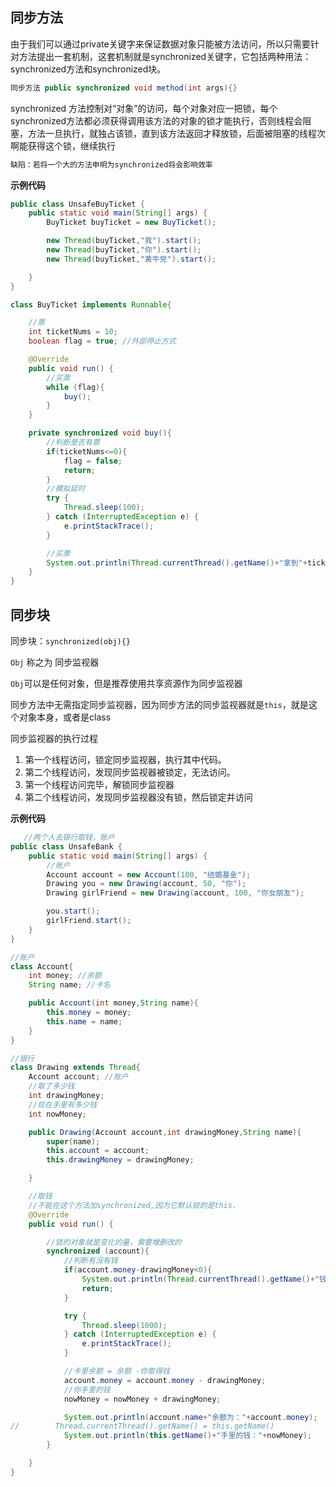 ## 同步方法

由于我们可以通过private关键字来保证数据对象只能被方法访问，所以只需要针对方法提出一套机制，这套机制就是synchronized关键字，它包括两种用法：synchronized方法和synchronized块。

```java
同步方法 public synchronized void method(int args){}
```

synchronized 方法控制对“对象”的访问，每个对象对应一把锁，每个synchronized方法都必须获得调用该方法的对象的锁才能执行，否则线程会阻塞，方法一旦执行，就独占该锁，直到该方法返回才释放锁，后面被阻塞的线程次啊能获得这个锁，继续执行

```txt
缺陷：若将一个大的方法申明为synchronized将会影响效率
```

**示例代码**

```java
public class UnsafeBuyTicket {
    public static void main(String[] args) {
        BuyTicket buyTicket = new BuyTicket();

        new Thread(buyTicket,"我").start();
        new Thread(buyTicket,"你").start();
        new Thread(buyTicket,"黄牛党").start();

    }
}

class BuyTicket implements Runnable{

    //票
    int ticketNums = 10;
    boolean flag = true; //外部停止方式

    @Override
    public void run() {
        //买票
        while (flag){
            buy();
        }
    }

    private synchronized void buy(){
        //判断是否有票
        if(ticketNums<=0){
            flag = false;
            return;
        }
        //模拟延时
        try {
            Thread.sleep(100);
        } catch (InterruptedException e) {
            e.printStackTrace();
        }

        //买票
        System.out.println(Thread.currentThread().getName()+"拿到"+ticketNums--);
    }
}
```



## 同步块

同步块：`synchronized(obj){}`

`Obj` 称之为 同步监视器

​	`Obj`可以是任何对象，但是推荐使用共享资源作为同步监视器

​	同步方法中无需指定同步监视器，因为同步方法的同步监视器就是`this`，就是这个对象本身，或者是class

同步监视器的执行过程

1. 第一个线程访问，锁定同步监视器，执行其中代码。
2. 第二个线程访问，发现同步监视器被锁定，无法访问。
3. 第一个线程访问完毕，解锁同步监视器
4. 第二个线程访问，发现同步监视器没有锁，然后锁定并访问

**示例代码**

```java
   //两个人去银行取钱，账户
public class UnsafeBank {
    public static void main(String[] args) {
        //账户
        Account account = new Account(100, "结婚基金");
        Drawing you = new Drawing(account, 50, "你");
        Drawing girlFriend = new Drawing(account, 100, "你女朋友");

        you.start();
        girlFriend.start();
    }
}

//账户
class Account{
    int money; //余额
    String name; //卡名

    public Account(int money,String name){
        this.money = money;
        this.name = name;
    }
}

//银行
class Drawing extends Thread{
    Account account; //账户
    //取了多少钱
    int drawingMoney;
    //现在手里有多少钱
    int nowMoney;

    public Drawing(Account account,int drawingMoney,String name){
        super(name);
        this.account = account;
        this.drawingMoney = drawingMoney;

    }

    //取钱
    //不能在这个方法加synchronized,因为它默认锁的是this.
    @Override
    public void run() {

        //锁的对象就是变化的量，需要增删改的
        synchronized (account){
            //判断有没有钱
            if(account.money-drawingMoney<0){
                System.out.println(Thread.currentThread().getName()+"钱不够了，取不了");
                return;
            }

            try {
                Thread.sleep(1000);
            } catch (InterruptedException e) {
                e.printStackTrace();
            }

            //卡里余额 = 余额 -你取得钱
            account.money = account.money - drawingMoney;
            //你手里的钱
            nowMoney = nowMoney + drawingMoney;

            System.out.println(account.name+"余额为："+account.money);
//        Thread.currentThread().getName() = this.getName()
            System.out.println(this.getName()+"手里的钱："+nowMoney);
        }

    }
}
```

